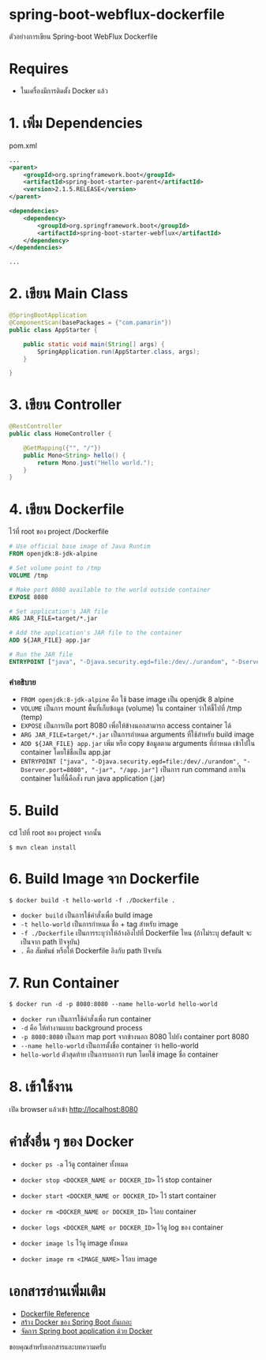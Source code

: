 # spring-boot-webflux-dockerfile 
ตัวอย่างการเขียน Spring-boot WebFlux Dockerfile 

# Requires 

- ในเครื่องมีการติดตั้ง Docker แล้ว  

# 1. เพิ่ม Dependencies

pom.xml 
``` xml
...
<parent>
    <groupId>org.springframework.boot</groupId>
    <artifactId>spring-boot-starter-parent</artifactId>
    <version>2.1.5.RELEASE</version>
</parent>

<dependencies>
    <dependency>
        <groupId>org.springframework.boot</groupId>
        <artifactId>spring-boot-starter-webflux</artifactId>
    </dependency>
</dependencies>

...
```

# 2. เขียน Main Class 

``` java
@SpringBootApplication
@ComponentScan(basePackages = {"com.pamarin"}) 
public class AppStarter {

    public static void main(String[] args) {
        SpringApplication.run(AppStarter.class, args);
    }

}
```

# 3. เขียน Controller
``` java
@RestController
public class HomeController {

    @GetMapping({"", "/"})
    public Mono<String> hello() {
        return Mono.just("Hello world.");
    }
}
```
# 4. เขียน Dockerfile 
ไว้ที่ root ของ project /Dockerfile 
```dockerfile 
# Use official base image of Java Runtim
FROM openjdk:8-jdk-alpine

# Set volume point to /tmp
VOLUME /tmp

# Make port 8080 available to the world outside container
EXPOSE 8080

# Set application's JAR file
ARG JAR_FILE=target/*.jar

# Add the application's JAR file to the container
ADD ${JAR_FILE} app.jar

# Run the JAR file
ENTRYPOINT ["java", "-Djava.security.egd=file:/dev/./urandom", "-Dserver.port=8080", "-jar", "/app.jar"]
```

### คำอธิบาย
- `FROM openjdk:8-jdk-alpine` คือ ใช้ base image เป็น openjdk 8 alpine  
- `VOLUME` เป็นการ mount พื้นที่เก็บข้อมูล (volume) ใน container ว่าให้ชี้ไปที่ /tmp (temp)
- `EXPOSE` เป็นการเปิด port 8080 เพื่อให้ข้างนอกสามารถ access container ได้ 
- `ARG JAR_FILE=target/*.jar` เป็นการกำหนด arguments ที่ใช้สำหรับ build image 
- `ADD ${JAR_FILE} app.jar` เพิ่ม หรือ copy ข้อมูลตาม arguments ที่กำหนด เข้าไปใน container โดยใช้ชื่อเป็น app.jar  
- `ENTRYPOINT ["java", "-Djava.security.egd=file:/dev/./urandom", "-Dserver.port=8080", "-jar", "/app.jar"]` เป็นการ run command ภายใน container ในที่นี้คือสั่ง run java application (.jar)  

# 5. Build
cd ไปที่ root ของ project จากนั้น  
``` shell 
$ mvn clean install
```

# 6. Build Image จาก Dockerfile  
``` shell 
$ docker build -t hello-world -f ./Dockerfile .
```
- `docker build` เป็นการใช้คำสั่งเพื่อ build image 
- `-t hello-world` เป็นการกำหนด ชื่อ + tag สำหรับ image
- `-f ./Dockerfile` เป็นการระบุว่าให้อ้างอิงไปที่ Dockerfile ไหน  (ถ้าไม่ระบุ default จะเป็นจาก path ปัจจุบัน)  
- `.` คือ สัมพันธ์ หรือให้ Dockerfile อิงกับ path ปัจจบัน  

# 7. Run Container 
``` shell
$ docker run -d -p 8080:8080 --name hello-world hello-world 
```
- `docker run` เป็นการใช้คำสั่งเพื่อ run container  
- `-d` คือ ให้ทำงานแบบ background process 
- `-p 8080:8080` เป็นการ map port จากข้างนอก 8080 ไปยัง container port 8080 
- `--name hello-world` เป็นการตั้งชื่อ container ว่า hello-world 
- `hello-world` ตัวสุดท้าย เป็นการบอกว่า run โดยใช้ image ชื่อ container  

# 8. เข้าใช้งาน

เปิด browser แล้วเข้า [http://localhost:8080](http://localhost:8080)

# คำสั่งอื่น ๆ ของ Docker  

- `docker ps -a` ไว้ดู container ทั้งหมด
- `docker stop <DOCKER_NAME or DOCKER_ID>` ไว้ stop container 
- `docker start <DOCKER_NAME or DOCKER_ID>` ไว้ start container 
- `docker rm <DOCKER_NAME or DOCKER_ID>` ไว้ลบ container 
- `docker logs <DOCKER_NAME or DOCKER_ID>` ไว้ดู log ของ container  
  
- `docker image ls` ไว้ดู image ทั้งหมด 
- `docker image rm <IMAGE_NAME>` ไว้ลบ image

# เอกสารอ่านเพิ่มเติม
- [Dockerfile Reference](https://docs.docker.com/engine/reference/builder/)  
- [สร้าง Docker ของ Spring Boot กันเถอะ](https://medium.com/@phayao/%E0%B8%AA%E0%B8%A3%E0%B9%89%E0%B8%B2%E0%B8%87-docker-%E0%B8%82%E0%B8%AD%E0%B8%87-spring-boot-%E0%B8%81%E0%B8%B1%E0%B8%99%E0%B9%80%E0%B8%96%E0%B8%AD%E0%B8%B0-2a36adc7a0ba)
- [จัดการ Spring boot application ด้วย Docker](http://www.somkiat.cc/docker-with-spring-boot/)  

ขอบคุณสำหรับเอกสารและบทความครับ  
